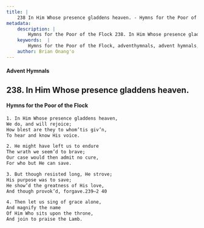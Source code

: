 ```yaml
---
title: |
    238 In Him Whose presence gladdens heaven. - Hymns for the Poor of the Flock
metadata:
    description: |
        Hymns for the Poor of the Flock 238. In Him Whose presence gladdens heaven.. In Him Whose presence gladdens heaven, We do, and will rejoice; How blest are they to whom’tis giv’n, To hear and know His voice. 
    keywords:  |
        Hymns for the Poor of the Flock, adventhymnals, advent hymnals, In Him Whose presence gladdens heaven., In Him Whose presence gladdens heaven,, 
    author: Brian Onang'o
---
```


#### Advent Hymnals
## 238. In Him Whose presence gladdens heaven.
####  Hymns for the Poor of the Flock

```txt
1. In Him Whose presence gladdens heaven,
We do, and will rejoice;
How blest are they to whom’tis giv’n,
To hear and know His voice.

2. He might have left us to endure
The wrath we seem’d to brave;
Our case would then admit no cure,
For who but He can save.

3. But though resisted long, He strove;
His purpose was to save;
He show’d the greatness of His love,
And though provok’d, forgave.239—2 40

4. Then let us sing of grace alone,
And magnify the name 
Of Him Who sits upon the throne,
And join to praise the Lamb.
```